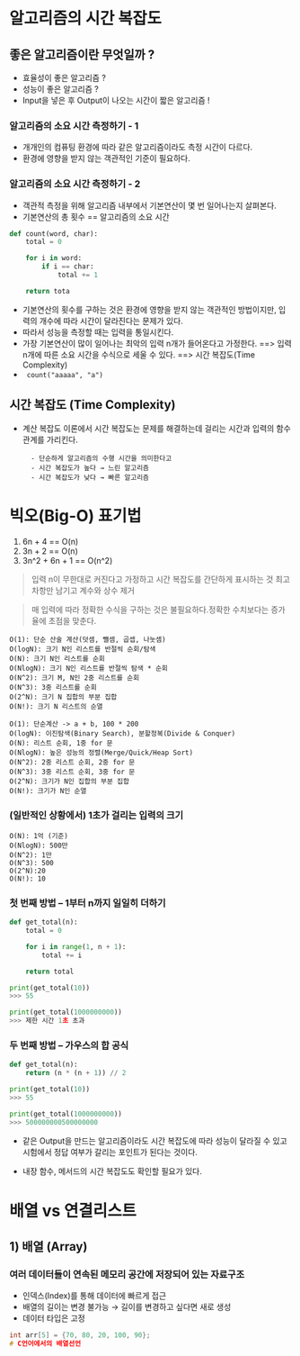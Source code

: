 # 알고리즘의 시간 복잡도

## 좋은 알고리즘이란 무엇일까 ?
- 효율성이 좋은 알고리즘 ?
- 성능이 좋은 알고리즘 ?
-  Input을 넣은 후 Output이 나오는 시간이 짧은 알고리즘 !


### 알고리즘의 소요 시간 측정하기 - 1
- 개개인의 컴퓨팅 환경에 따라 같은 알고리즘이라도 측정 시간이 다르다.
- 환경에 영향을 받지 않는 객관적인 기준이 필요하다.

### 알고리즘의 소요 시간 측정하기 - 2
- 객관적 측정을 위해 알고리즘 내부에서 기본연산이 몇 번 일어나는지 살펴본다. 
- 기본연산의 총 횟수 == 알고리즘의 소요 시간

``` python
def count(word, char):
    total = 0

    for i in word:
        if i == char:
            total += 1

    return tota
```

- 기본연산의 횟수를 구하는 것은 환경에 영향을 받지 않는 객관적인 방법이지만, 입력의 개수에 따라 시간이 달라진다는 문제가 있다.
- 따라서 성능을 측정할 때는 입력을 통일시킨다.
- 가장 기본연산이 많이 일어나는 최악의 입력 n개가 들어온다고 가정한다. ==> 입력 n개에 따른 소요 시간을 수식으로 세울 수 있다. ==> 시간 복잡도(Time Complexity)
- ``` count("aaaaa", "a")```


## 시간 복잡도 (Time Complexity)
- 계산 복잡도 이론에서 시간 복잡도는 문제를 해결하는데 걸리는 시간과 입력의 함수 관계를 가리킨다.

        - 단순하게 알고리즘의 수행 시간을 의미한다고
        - 시간 복잡도가 높다 → 느린 알고리즘
        - 시간 복잡도가 낮다 → 빠른 알고리즘

# 빅오(Big-O) 표기법

1. 6n + 4 == O(n)
2. 3n + 2 == O(n)
3. 3n^2 + 6n + 1 == O(n^2)

> 입력 n이 무한대로 커진다고 가정하고 시간 복잡도를 간단하게 표시하는 것 최고차항만 남기고 계수와 상수 제거

> 매 입력에 따라 정확한 수식을 구하는 것은 불필요하다.정확한 수치보다는 증가율에 초점을 맞춘다.

```
O(1): 단순 산술 계산(덧셈, 뺄셈, 곱셉, 나눗셈)
O(logN): 크기 N인 리스트를 반절씩 순회/탐색
O(N): 크기 N인 리스트를 순회
O(NlogN): 크기 N인 리스트를 반절씩 탐색 * 순회
O(N^2): 크기 M, N인 2중 리스트를 순회
O(N^3): 3중 리스트를 순회
O(2^N): 크기 N 집합의 부분 집합
O(N!): 크기 N 리스트의 순열
```

``` 
O(1): 단순계산 -> a + b, 100 * 200
O(logN): 이진탐색(Binary Search), 분할정복(Divide & Conquer)
O(N): 리스트 순회, 1중 for 문
O(NlogN): 높은 성능의 정렬(Merge/Quick/Heap Sort)
O(N^2): 2중 리스트 순회, 2중 for 문
O(N^3): 3중 리스트 순회, 3중 for 문
O(2^N): 크기가 N인 집합의 부분 집합
O(N!): 크기가 N인 순열
```

### (일반적인 상황에서) 1초가 걸리는 입력의 크기

```
O(N): 1억 (기준)
O(NlogN): 500만
O(N^2): 1만
O(N^3): 500
O(2^N):20
O(N!): 10
```

### 첫 번째 방법 – 1부터 n까지 일일히 더하기

```python
def get_total(n):
    total = 0

    for i in range(1, n + 1):
        total += i

    return total

print(get_total(10))
>>> 55

print(get_total(1000000000))
>>> 제한 시간 1초 초과
```

### 두 번째 방법 – 가우스의 합 공식

``` python
def get_total(n):
    return (n * (n + 1)) // 2

print(get_total(10))
>>> 55

print(get_total(1000000000))
>>> 500000000500000000
```

- 같은 Output을 만드는 알고리즘이라도 시간 복잡도에 따라 성능이 달라질 수 있고 시험에서 정답 여부가 갈리는 포인트가 된다는 것이다.

- 내장 함수, 메서드의 시간 복잡도도 확인할 필요가 있다.


# 배열 vs 연결리스트

## 1) 배열 (Array)
### 여러 데이터들이 연속된 메모리 공간에 저장되어 있는 자료구조

- 인덱스(Index)를 통해 데이터에 빠르게 접근
- 배열의 길이는 변경 불가능 → 길이를 변경하고 싶다면 새로 생성
- 데이터 타입은 고정

``` c
int arr[5] = {70, 80, 20, 100, 90};
# C언어에서의 배열선언
```
